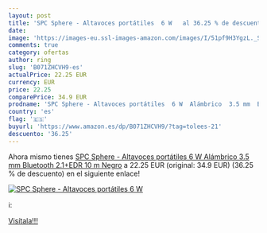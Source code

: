 ```yaml
---
layout: post
title: 'SPC Sphere - Altavoces portátiles  6 W   al 36.25 % de descuento'
date: 
image: 'https://images-eu.ssl-images-amazon.com/images/I/51pf9H3YgzL._SL200_.jpg'
comments: true
category: ofertas
author: ring
slug: 'B071ZHCVH9-es'
actualPrice: 22.25 EUR
currency: EUR
price: 22.25
comparePrice: 34.9 EUR
prodname: 'SPC Sphere - Altavoces portátiles  6 W  Alámbrico  3.5 mm  Bluetooth 2.1+EDR  10 m   Negro'
country: 'es'
flag: '🇪🇸'
buyurl: 'https://www.amazon.es/dp/B071ZHCVH9/?tag=tolees-21'
descuento: '36.25'
---
```


Ahora mismo tienes [SPC Sphere - Altavoces portátiles  6 W  Alámbrico  3.5 mm  Bluetooth 2.1+EDR  10 m   Negro](https://www.amazon.es/dp/B071ZHCVH9/?tag=tolees-21) a 22.25 EUR (original: 34.9 EUR) (36.25 %  de descuento) en el siguiente enlace!

[![SPC Sphere - Altavoces portátiles  6 W  ](https://images-eu.ssl-images-amazon.com/images/I/51pf9H3YgzL._SL200_.jpg)](https://www.amazon.es/dp/B071ZHCVH9/?tag=tolees-21)

ℹ️:


[Visítala!!!](https://www.amazon.es/dp/B071ZHCVH9/?tag=tolees-21)
